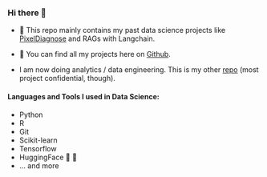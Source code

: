 ### Hi there 👋

- 🔭 This repo mainly contains my past data science projects like [PixelDiagnose](https://github.com/pixel-diagnose) and RAGs with Langchain.

- 🌱 You can find all my projects here on [Github](https://github.com/coztomate?tab=repositories).

- I am now doing analytics / data engineering. This is my other [repo](https://github.com/katja-d) (most project confidential, though).


#### Languages and Tools I used in Data Science:
- Python
- R
- Git
- Scikit-learn
- Tensorflow
- HuggingFace :hugs: :green_heart:
- ... and more 

<!--
**coztomate/coztomate** is a ✨ _special_ ✨ repository because its `README.md` (this file) appears on your GitHub profile.

Here are some ideas to get you started:

- 🔭 I’m currently working on ...
- 🌱 I’m currently learning ...
- 👯 I’m looking to collaborate on ...
- 🤔 I’m looking for help with ...
- 💬 Ask me about ...
- 📫 How to reach me: ...
- 😄 Pronouns: ...
- ⚡ Fun fact: ...
-->
